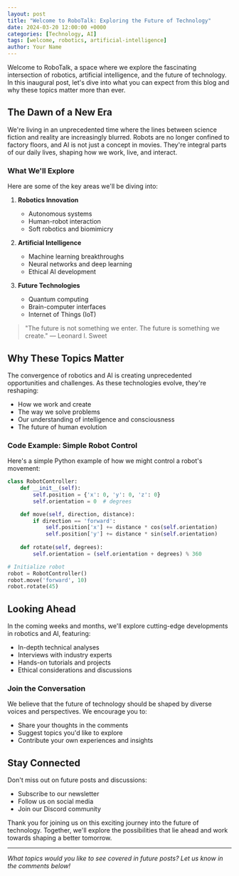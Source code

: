 ```yaml
---
layout: post
title: "Welcome to RoboTalk: Exploring the Future of Technology"
date: 2024-03-20 12:00:00 +0000
categories: [Technology, AI]
tags: [welcome, robotics, artificial-intelligence]
author: Your Name
---
```


Welcome to RoboTalk, a space where we explore the fascinating intersection of robotics, artificial intelligence, and the future of technology. In this inaugural post, let's dive into what you can expect from this blog and why these topics matter more than ever.

## The Dawn of a New Era

We're living in an unprecedented time where the lines between science fiction and reality are increasingly blurred. Robots are no longer confined to factory floors, and AI is not just a concept in movies. They're integral parts of our daily lives, shaping how we work, live, and interact.

### What We'll Explore

Here are some of the key areas we'll be diving into:

1. **Robotics Innovation**
   - Autonomous systems
   - Human-robot interaction
   - Soft robotics and biomimicry

2. **Artificial Intelligence**
   - Machine learning breakthroughs
   - Neural networks and deep learning
   - Ethical AI development

3. **Future Technologies**
   - Quantum computing
   - Brain-computer interfaces
   - Internet of Things (IoT)

> "The future is not something we enter. The future is something we create." 
> — Leonard I. Sweet

## Why These Topics Matter

The convergence of robotics and AI is creating unprecedented opportunities and challenges. As these technologies evolve, they're reshaping:

- How we work and create
- The way we solve problems
- Our understanding of intelligence and consciousness
- The future of human evolution

### Code Example: Simple Robot Control

Here's a simple Python example of how we might control a robot's movement:

```python
class RobotController:
    def __init__(self):
        self.position = {'x': 0, 'y': 0, 'z': 0}
        self.orientation = 0  # degrees

    def move(self, direction, distance):
        if direction == 'forward':
            self.position['x'] += distance * cos(self.orientation)
            self.position['y'] += distance * sin(self.orientation)
        
    def rotate(self, degrees):
        self.orientation = (self.orientation + degrees) % 360

# Initialize robot
robot = RobotController()
robot.move('forward', 10)
robot.rotate(45)
```

## Looking Ahead

In the coming weeks and months, we'll explore cutting-edge developments in robotics and AI, featuring:

- In-depth technical analyses
- Interviews with industry experts
- Hands-on tutorials and projects
- Ethical considerations and discussions

### Join the Conversation

We believe that the future of technology should be shaped by diverse voices and perspectives. We encourage you to:

- Share your thoughts in the comments
- Suggest topics you'd like to explore
- Contribute your own experiences and insights

## Stay Connected

Don't miss out on future posts and discussions:

- Subscribe to our newsletter
- Follow us on social media
- Join our Discord community

Thank you for joining us on this exciting journey into the future of technology. Together, we'll explore the possibilities that lie ahead and work towards shaping a better tomorrow.

---

*What topics would you like to see covered in future posts? Let us know in the comments below!* 